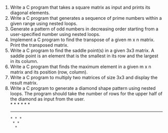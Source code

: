 1. Write a C program that takes a square matrix as input and prints its diagonal elements.
2. Write a C program that generates a sequence of prime numbers within a given range using
nested loops.
3. Generate a pattern of odd numbers in decreasing order starting from a user-specified number
using nested loops.
4. Implement a C program to find the transpose of a given m x n matrix. Print the transposed
matrix.
5. Write a C program to find the saddle point(s) in a given 3x3 matrix. A saddle point is an element
that is the smallest in its row and the largest in its column.
6. Write a C program that finds the maximum element in a given m x n matrix and its position (row,
column).
7. Write a C program to multiply two matrices of size 3x3 and display the result matrix.
8. Write a C program to generate a diamond shape pattern using nested loops. The program
should take the number of rows for the upper half of the diamond as input from the user.<br>
         *
        * *
       * * *
      * * * *
       * * *
        * *
         *
